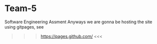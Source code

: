 # Team-5
Software Engineering Assment
Anyways we are gonna be hosting the site using gitpages, see
>>> https://pages.github.com/ <<<
